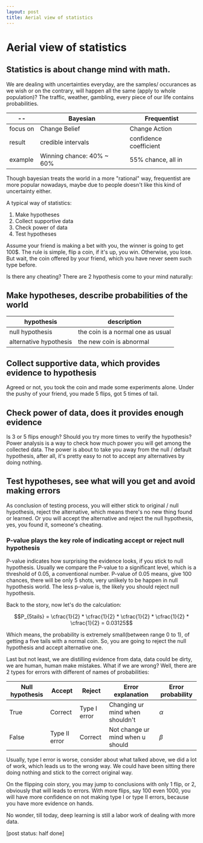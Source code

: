 ```yaml
---
layout: post
title: Aerial view of statistics
---
```


# Aerial view of statistics

## Statistics is about change mind with math.

We are dealing with uncertainties everyday, are the samples/ occurances as we wish or on the contrary, will happen all the same (apply to whole population)? The traffic, weather, gambling, every piece of our life contains probabilities.

 -- | Bayesian | Frequentist
 --- | --- | ---
 focus on | Change Belief | Change Action
 result | credible intervals | confidence coefficient
 example | Winning chance: 40% ~ 60% | 55% chance, all in

Though bayesian treats the world in a more "rational" way, frequentist are more popular nowadays, maybe due to people doesn't like this kind of uncertainty either.

A typical way of statistics:

1. Make hypotheses
2. Collect supportive data
3. Check power of data
4. Test hypotheses

Assume your friend is making a bet with you, the winner is going to get 100$. The rule is simple, flip a coin, if it's up, you win. Otherwise, you lose. But wait, the coin offered by your friend, which you have never seem such type before.

Is there any cheating? There are 2 hypothesis come to your mind naturally:

## Make hypotheses, describe probabilities of the world

hypothesis | description
--- | ---
null hypothesis | the coin is a normal one as usual
alternative hypothesis | the new coin is abnormal

## Collect supportive data, which provides evidence to hypothesis

Agreed or not, you took the coin and made some experiments alone. Under the pushy of your friend, you made 5 flips, got 5 times of tail.

## Check power of data, does it provides enough evidence

Is 3 or 5 flips enough? Should you try more times to verify the hypothesis? Power analysis is a way to check how much power you will get among the collected data. The power is about to take you away from the null / default hypothesis, after all, it's pretty easy to not to accept any alternatives by doing nothing.

## Test hypotheses, see what will you get and avoid making errors

As conclusion of testing process, you will either stick to original / null hypothesis, reject the alternative, which means there's no new thing found or learned. Or you will accept the alternative and reject the null hypothesis, yes, you found it, someone's cheating.

### P-value plays the key role of indicating accept or reject null hypothesis

P-value indicates how surprising the evidence looks, if you stick to null hypothesis. Usually we compare the P-value to a significant level, which is a threshold of 0.05, a conventional number. P-value of 0.05 means, give 100 chances, there will be only 5 shots, very unlikely to be happen in null hypothesis world. The less p-value is, the likely you should reject null hypothesis.

Back to the story, now let's do the calculation:

$$P_{5tails} = \cfrac{1}{2} * \cfrac{1}{2} * \cfrac{1}{2} * \cfrac{1}{2} * \cfrac{1}{2} = 0.03125$$

Which means, the probability is extremely small(between range 0 to 1), of getting a five tails with a normal coin. So, you are going to reject the null hypothesis and accept alternative one.

Last but not least, we are distilling evidence from data, data could be dirty, we are human, human make mistakes. What if we are wrong? Well, there are 2 types for errors with different of names of probabilities: 

Null hypothesis | Accept | Reject | Error explanation | Error probability
--- | --- | --- | --- | ---
True | Correct | Type I error | Changing ur mind when shouldn't | $\alpha$
False | Type II error | Correct | Not change ur mind when u should | $\beta$

Usually, type I error is worse, consider about what talked above, we did a lot of work, which leads us to the wrong way. We could have been sitting there doing nothing and stick to the correct original way.

On the flipping coin story, you may jump to conclusions with only 1 flip, or 2, obviously that will leads to errors. With more flips, say 100 even 1000, you will have more confidence on not making type I or type II errors, because you have more evidence on hands.

No wonder, till today, deep learning is still a labor work of dealing with more data.


[post status: half done]